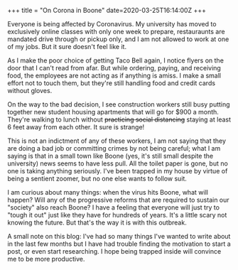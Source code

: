 +++
title = "On Corona in Boone"
date=2020-03-25T16:14:00Z
+++

Everyone is being affected by Coronavirus. My university has moved to
exclusively online classes with only one week to prepare, restauraunts are
mandated drive through or pickup only, and I am not allowed to work at one of my
jobs. But it sure doesn't feel like it. 

As I make the poor choice of getting Taco Bell again, I notice flyers on the
door that I can't read from afar. But while ordering, paying, and receiving
food, the employees are not acting as if anything is amiss. I make a small
effort not to touch them, but they're still handling food and credit cards
without gloves. 

On the way to the bad decision, I see construction workers still busy putting
together new student housing apartments that will go for $900 a month. They're
walking to lunch without ~~practicing social distancing~~ staying at least 6
feet away from each other. It sure is strange!

This is not an indictment of any of these workers, I am not saying that they are
doing a bad job or committing crimes by not being careful; what I am saying is
that in a small town like Boone (yes, it's still small despite the university)
news seems to have less pull. All the toilet paper is gone, but no one is taking
anything seriously. I've been trapped in my house by virtue of being a sentient
zoomer, but no one else wants to follow suit. 

I am curious about many things: when the virus hits Boone, what will happen?
Will any of the progressive reforms that are required to sustain our "society"
also reach Boone? I have a feeling that everyone will just try to "tough it out"
just like they have for hundreds of years. It's a little scary not knowing the
future. But that's the way it is with this outbreak. 

A small note on this blog: I've had so many things I've wanted to write about in
the last few months but I have had trouble finding the motivation to start a
post, or even start researching. I hope being trapped inside will convince me to
be more productive. 
